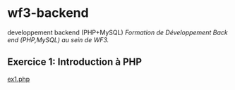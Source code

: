 # wf3-backend
developpement backend (PHP+MySQL)
*Formation de Développement Back end (PHP,MySQL) au sein de WF3.*
## Exercice 1: Introduction à PHP
[ex1.php](https://github.com/annemariedupont/wf3-backend/tree/main/exercices "Introduction à PHP")
